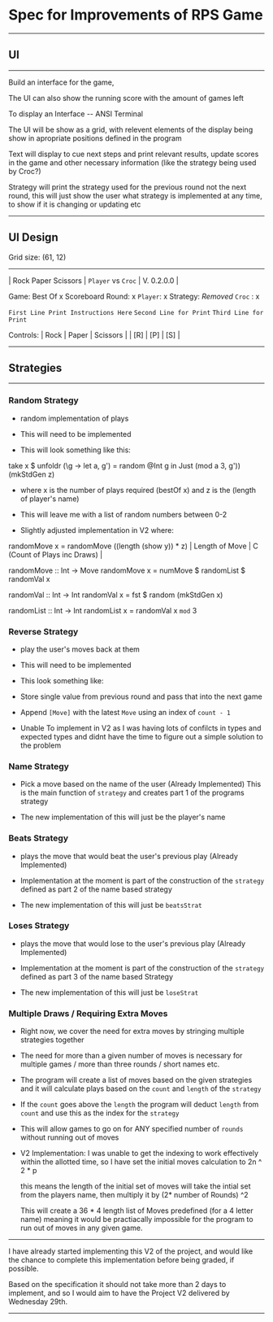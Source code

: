 # Spec for Improvements of RPS Game

---

## UI

---

Build an interface for the game, 

The UI can also show the running score with the amount of games left

To display an Interface -- ANSI Terminal

The UI will be show as a grid, with relevent elements of the display being show in apropriate positions defined in the program

Text will display to cue next steps and print relevant results, update scores in the game and other necessary information (like the strategy being used by Croc?)

Strategy will print the strategy used for the previous round not the next round, this will just show the user what strategy is implemented at any time, to show if it is changing or updating etc

---

## UI Design 

Grid size: (61, 12)

---

| Rock Paper Scissors     | `Player` vs `Croc` | V. 0.2.0.0 |

Game: Best Of x                                 Scoreboard
Round: x                                        `Player`: x
Strategy: *Removed*                             `Croc`  : x

`First Line Print Instructions Here`
`Second Line for Print`
`Third Line for Print`

Controls:   | Rock      | Paper     | Scissors  |
            | [R]       | [P]       | [S]       |

---

## Strategies

---

### Random Strategy 

- random implementation of plays
- This will need to be implemented

- This will look something like this:

take x $ unfoldr (\g -> let a, g') = random @Int g in Just (mod a 3, g')) (mkStdGen z)

- where x is the number of plays required (bestOf x) and z is the (length of player's name)
- This will leave me with a list of random numbers between 0-2

- Slightly adjusted implementation in V2 where:

randomMove x = randomMove ((length (show y)) * z)
                          | Length of Move | C (Count of Plays inc Draws) |

randomMove :: Int -> Move
randomMove x = numMove $ randomList $ randomVal x

randomVal :: Int -> Int
randomVal x = fst $ random (mkStdGen x)

randomList :: Int -> Int
randomList x = randomVal x `mod` 3

### Reverse Strategy 

- play the user's moves back at them
- This will need to be implemented

- This look something like:
- Store single value from previous round and pass that into the next game
- Append `[Move]` with the latest `Move` using an index of `count - 1`

- Unable To implement in V2 as I was having lots of confilcts in types and expected types and didnt have the time to figure out a simple solution to the problem

### Name Strategy 

- Pick a move based on the name of the user (Already Implemented) This is the main function of `strategy` and creates part 1 of the programs strategy

- The new implementation of this will just be the player's name

### Beats Strategy 

- plays the move that would beat the user's previous play (Already Implemented)
- Implementation at the moment is part of the construction of the `strategy` defined as part 2 of the name based strategy

- The new implementation of this will just be `beatsStrat`

### Loses Strategy 

- plays the move that would lose to the user's previous play (Already Implemented)
- Implementation at the moment is part of the construction of the `strategy` defined as part 3 of the name based Strategy

- The new implementation of this will just be `loseStrat`

### Multiple Draws / Requiring Extra Moves

- Right now, we cover the need for extra moves by stringing multiple strategies together
- The need for more than a given number of moves is necessary for multiple games / more than three rounds / short names etc.
- The program will create a list of moves based on the given strategies and it will calculate plays based on the `count` and `length` of the `strategy`
- If the `count` goes above the `length` the program will deduct `length` from `count` and use this as the index for the `strategy`
- This will allow games to go on for ANY specified number of `rounds` without running out of moves

- V2 Implementation:
    I was unable to get the indexing to work effectively within the allotted time, so I have set the initial moves calculation to 2n ^ 2 * p

    this means the length of the initial set of moves will take the intial set from the players name, then multiply it by (2* number of Rounds) ^2

    This will create a 36 * 4 length list of Moves predefined (for a 4 letter name) meaning it would be practiacally impossible for the program to run out of moves in any given game. 

---

I have already started implementing this V2 of the project, and would like the chance to complete this implementation before being graded, if possible.

Based on the specification it should not take more than 2 days to implement, and so I would aim to have the Project V2 delivered by Wednesday 29th.

---
